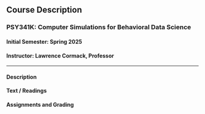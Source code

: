## Course Description

### PSY341K: Computer Simulations for Behavioral Data Science

#### Initial Semester: Spring 2025

#### Instructor: Lawrence Cormack, Professor

---

#### Description



#### Text / Readings



#### Assignments and Grading

